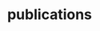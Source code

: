 ---
layout: page
title: publications
permalink: /pages
redirect_to: https://scholar.google.com/citations?user=fZoCmiYAAAAJ&hl=en
order: 3
---